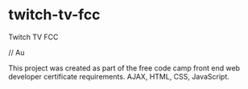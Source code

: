 # twitch-tv-fcc
Twitch TV FCC

// Au

This project was created as part of the free code camp front end web developer certificate requirements. AJAX, HTML, CSS, JavaScript.
